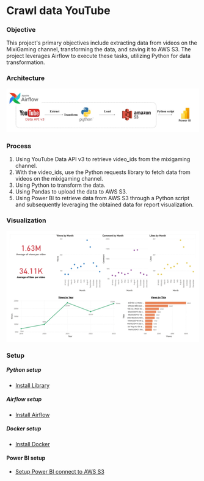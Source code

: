 # Crawl data YouTube

### Objective

This project's primary objectives include extracting data from videos on the MixiGaming channel, transforming the data, and saving it to AWS S3. The project leverages Airflow to execute these tasks, utilizing Python for data transformation.

### Architecture

![Architecture](img/architecture.png)

### Process

1. Using YouTube Data API v3 to retrieve video_ids from the mixigaming channel.
2. With the video_ids, use the Python requests library to fetch data from videos on the mixigaming channel.
3. Using Python to transform the data.
4. Using Pandas to upload the data to AWS S3.
5. Using Power BI to retrieve data from AWS S3 through a Python script and subsequently leveraging the obtained data for report visualization.

### Visualization

![Visualization](img/visualization.png)

### Setup

##### Python setup

- [Install Library](requirements.txt)

##### Airflow setup

- [Install Airflow](docker-compose.yaml)

##### Docker setup

- [Install Docker](https://docs.docker.com/desktop/install/windows-install)

#### Power BI setup

- [Setup Power BI connect to AWS S3](script_powerbi_s3.py)
